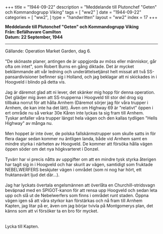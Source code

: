 +++
title = "1944-09-22"
description = "Meddelande till Plutonchef \"Geten\" och Kommandogrupp Viking"
tags = [
    "ww2"
]
date = "1944-09-22"
categories = [
    "ww2",
]
type = "handwritten"
layout = "ww2"
index = 17
+++

**Meddelande till Plutonchef "Geten" och Kommandogrupp Viking**
\
**Från: Befälhavare Camilton**
\
**Datum: 22 September, 1944**

---
Gällande: Operation Market Garden, dag 6.
\
\
"De skönaste planer, antingen de är uppgjorda av möss eller människor, går ofta om intet", som Robert Burns en gång diktade.
Det är mycket beklämmande att vår ledning och underättelsetjänst helt missat att två SS-pansardivisioner befinner sig i Holland, och jag beklagar att ni skickades in i Hoogveld i blindo på detta vis.
\
\
Jag är däremot glad att ni lever, det skänker mig hopp för denna operation. Det glädjer mig även att SS-trupperna i Hoogveld till stor del drog sig tillbaka norrut för att hålla Arnhem (Däremot sörjer jag för våra trupper i Arnhem, de kan inte ha det lätt). Även om Highway 69 är "relativt" öppen i ert område nu så verkar 30e Kåren inte lyckas ta sig fram till Arnhem.
Tyskar anfaller våra trupper längst hela vägen och den kallas tydligen "Hells Highway" av många nu.
\
\
Men hoppet är inte över, de polska fallskärmstrupper som skulle satts in för flera dagar sedan kommer nu äntligen landa, både vid Arnhem samt en mindre styrka i närheten av Hoogveld.
De kommer att försöka hålla vägen öppen söder om det nya högkvarteret i Donzel.
\
\
Tyvärr har vi precis nåtts av uppgifter om att en mindre tysk styrka återigen har tagit sig in i Hoogveld och har skurit av vägen, samtidigt som fruktade NEBELWERFERS beskjuter vägen i området (som ni nog har hört, ett fruktansvärt ljud det där...).
\
\
Jag har lyckats övertala engelsmännen att överlåta en Churchill-stridsvagn beväpnad med en SPIGOT-kanon för att rensa upp Hoogveld och sedan leta upp och slå ut de Nebelwerfers som finns i området runt staden.
Öppna vägen igen så att våra styrkor kan förstärkas och nå fram till Arnhem Kapten, jag litar på er, även om jag börjar tvivla på Montgomerys plan, det känns som att vi försöker ta en bro för mycket.
\
\
\
Lycka till Kapten.
